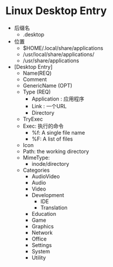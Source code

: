 # Linux Desktop Entry
- 后缀名
    - .desktop
- 位置
    - $HOME/.local/share/applications
    - /usr/local/share/applications/
    - /usr/share/applications
- [Desktop Entry]
    - Name(REQ)
    - Comment
    - GenericName (OPT)
    - Type (REQ)
        - Application : 应用程序
        - Link : 一个URL
        - Directory
    - TryExec
    - Exec: 执行的命令
        - %f: A single file name
        - %F: A list of files
    - Icon
    - Path: the working directory
    - MimeType:
        - inode/directory
    - Categories
        - AudioVideo
        - Audio
        - Video
        - Development
            - IDE
            - Translation
        - Education 
        - Game
        - Graphics
        - Network
        - Office	 
        - Settings
        - System	 
        - Utility
